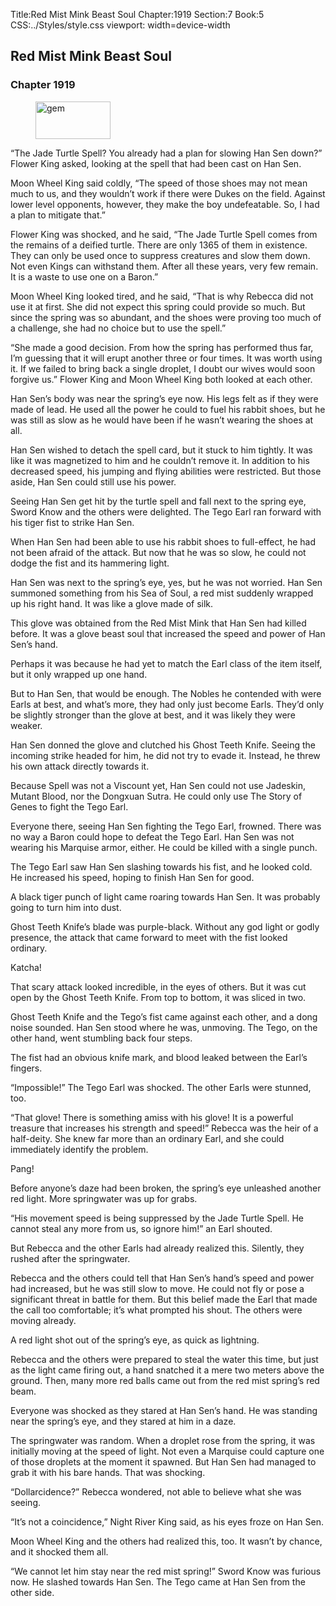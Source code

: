Title:Red Mist Mink Beast Soul 
Chapter:1919 
Section:7 
Book:5 
CSS:../Styles/style.css 
viewport: width=device-width
  
## Red Mist Mink Beast Soul
### Chapter 1919 
<figure>
	<img src="../Images/gem.gif" alt="gem" id="gem" width="120" height="60" />
</figure>
  

  
  “The Jade Turtle Spell? You already had a plan for slowing Han Sen down?” Flower King asked, looking at the spell that had been cast on Han Sen.

Moon Wheel King said coldly, “The speed of those shoes may not mean much to us, and they wouldn’t work if there were Dukes on the field. Against lower level opponents, however, they make the boy undefeatable. So, I had a plan to mitigate that.”

Flower King was shocked, and he said, “The Jade Turtle Spell comes from the remains of a deified turtle. There are only 1365 of them in existence. They can only be used once to suppress creatures and slow them down. Not even Kings can withstand them. After all these years, very few remain. It is a waste to use one on a Baron.”

Moon Wheel King looked tired, and he said, “That is why Rebecca did not use it at first. She did not expect this spring could provide so much. But since the spring was so abundant, and the shoes were proving too much of a challenge, she had no choice but to use the spell.”

“She made a good decision. From how the spring has performed thus far, I’m guessing that it will erupt another three or four times. It was worth using it. If we failed to bring back a single droplet, I doubt our wives would soon forgive us.” Flower King and Moon Wheel King both looked at each other.

Han Sen’s body was near the spring’s eye now. His legs felt as if they were made of lead. He used all the power he could to fuel his rabbit shoes, but he was still as slow as he would have been if he wasn’t wearing the shoes at all.

Han Sen wished to detach the spell card, but it stuck to him tightly. It was like it was magnetized to him and he couldn’t remove it. In addition to his decreased speed, his jumping and flying abilities were restricted. But those aside, Han Sen could still use his power.

Seeing Han Sen get hit by the turtle spell and fall next to the spring eye, Sword Know and the others were delighted. The Tego Earl ran forward with his tiger fist to strike Han Sen.

When Han Sen had been able to use his rabbit shoes to full-effect, he had not been afraid of the attack. But now that he was so slow, he could not dodge the fist and its hammering light.

Han Sen was next to the spring’s eye, yes, but he was not worried. Han Sen summoned something from his Sea of Soul, a red mist suddenly wrapped up his right hand. It was like a glove made of silk.

This glove was obtained from the Red Mist Mink that Han Sen had killed before. It was a glove beast soul that increased the speed and power of Han Sen’s hand.

Perhaps it was because he had yet to match the Earl class of the item itself, but it only wrapped up one hand.

But to Han Sen, that would be enough. The Nobles he contended with were Earls at best, and what’s more, they had only just become Earls. They’d only be slightly stronger than the glove at best, and it was likely they were weaker.

Han Sen donned the glove and clutched his Ghost Teeth Knife. Seeing the incoming strike headed for him, he did not try to evade it. Instead, he threw his own attack directly towards it.

Because Spell was not a Viscount yet, Han Sen could not use Jadeskin, Mutant Blood, nor the Dongxuan Sutra. He could only use The Story of Genes to fight the Tego Earl.

Everyone there, seeing Han Sen fighting the Tego Earl, frowned. There was no way a Baron could hope to defeat the Tego Earl. Han Sen was not wearing his Marquise armor, either. He could be killed with a single punch.

The Tego Earl saw Han Sen slashing towards his fist, and he looked cold. He increased his speed, hoping to finish Han Sen for good.

A black tiger punch of light came roaring towards Han Sen. It was probably going to turn him into dust.

Ghost Teeth Knife’s blade was purple-black. Without any god light or godly presence, the attack that came forward to meet with the fist looked ordinary.

Katcha!

That scary attack looked incredible, in the eyes of others. But it was cut open by the Ghost Teeth Knife. From top to bottom, it was sliced in two.

Ghost Teeth Knife and the Tego’s fist came against each other, and a dong noise sounded. Han Sen stood where he was, unmoving. The Tego, on the other hand, went stumbling back four steps.

The fist had an obvious knife mark, and blood leaked between the Earl’s fingers.

“Impossible!” The Tego Earl was shocked. The other Earls were stunned, too.

“That glove! There is something amiss with his glove! It is a powerful treasure that increases his strength and speed!” Rebecca was the heir of a half-deity. She knew far more than an ordinary Earl, and she could immediately identify the problem.

Pang!

Before anyone’s daze had been broken, the spring’s eye unleashed another red light. More springwater was up for grabs.

“His movement speed is being suppressed by the Jade Turtle Spell. He cannot steal any more from us, so ignore him!” an Earl shouted.

But Rebecca and the other Earls had already realized this. Silently, they rushed after the springwater.

Rebecca and the others could tell that Han Sen’s hand’s speed and power had increased, but he was still slow to move. He could not fly or pose a significant threat in battle for them. But this belief made the Earl that made the call too comfortable; it’s what prompted his shout. The others were moving already.

A red light shot out of the spring’s eye, as quick as lightning.

Rebecca and the others were prepared to steal the water this time, but just as the light came firing out, a hand snatched it a mere two meters above the ground. Then, many more red balls came out from the red mist spring’s red beam.

Everyone was shocked as they stared at Han Sen’s hand. He was standing near the spring’s eye, and they stared at him in a daze.

The springwater was random. When a droplet rose from the spring, it was initially moving at the speed of light. Not even a Marquise could capture one of those droplets at the moment it spawned. But Han Sen had managed to grab it with his bare hands. That was shocking.

“Dollarcidence?” Rebecca wondered, not able to believe what she was seeing.

“It’s not a coincidence,” Night River King said, as his eyes froze on Han Sen.

Moon Wheel King and the others had realized this, too. It wasn’t by chance, and it shocked them all.

“We cannot let him stay near the red mist spring!” Sword Know was furious now. He slashed towards Han Sen. The Tego came at Han Sen from the other side.
